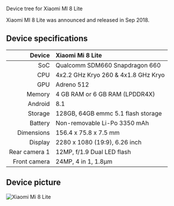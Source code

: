 Device tree for Xiaomi MI 8 Lite

Xiaomi MI 8 Lite was announced and released in Sep 2018.

## Device specifications

| Device       | Xiaomi Mi 8 Lite                                    |
| -----------: | :-------------------------------------------------- |
| SoC          | Qualcomm SDM660 Snapdragon 660                      |
| CPU          | 4x2.2 GHz Kryo 260 & 4x1.8 GHz Kryo	      	     |
| GPU          | Adreno 512                                          |
| Memory       | 4 GB RAM or 6 GB RAM (LPDDR4X)                      |
| Android      | 8.1                                      	     |
| Storage      | 128GB, 64GB emmc 5.1 flash storage  		     |
| Battery      | Non-removable Li-Po 3350 mAh                  	     |
| Dimensions   | 156.4 x 75.8 x 7.5 mm                               |
| Display      | 2280 x 1080 (19:9), 6.26 inch                       |
| Rear camera 1| 12MP, f/1.9 Dual LED flash                          |
| Front camera | 24MP, 4 in 1, 1.8µm  		 		     |

## Device picture

![Xiaomi Mi 8 Lite ](https://timgsa.baidu.com/timg?image&quality=80&size=b9999_10000&sec=1543643214959&di=3b0c81b537ff2e742079764e8cf1aead&imgtype=0&src=http%3A%2F%2Fask-fd.zol-img.com.cn%2Fg5%2FM00%2F01%2F07%2FChMkJlv2fVaIcCdUAAA_3fbzsx8AAtT_wBUBrgAAD_1288.jpg)


